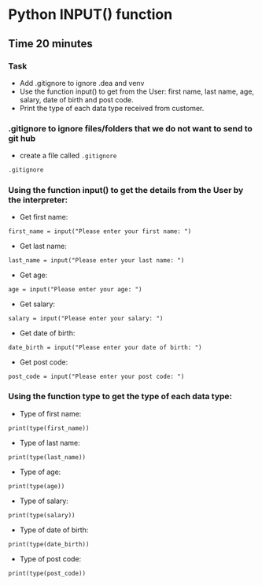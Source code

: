 # Python INPUT() function
## Time 20 minutes
### Task

- Add .gitignore to ignore .dea and venv
- Use the function input() to get from the User: first name, last name, age, salary, date of birth and post code.
- Print the type of each data type received from customer.

### .gitignore to ignore files/folders that we do not want to send to git hub

- create a file called ```` .gitignore ````
``` python
.gitignore
```

### Using the function input() to get the details from the User by the interpreter:

- Get first name:
```
first_name = input("Please enter your first name: ")
```

- Get last name:
```
last_name = input("Please enter your last name: ")
```

- Get age:
```
age = input("Please enter your age: ")
```

- Get salary:
```
salary = input("Please enter your salary: ")
```

- Get date of birth:
```
date_birth = input("Please enter your date of birth: ")
```

- Get post code:
```
post_code = input("Please enter your post code: ")
```

### Using the function type to get the type of each data type:

- Type of first name:
```
print(type(first_name))
```

- Type of last name:
```
print(type(last_name))
```

- Type of age:
```
print(type(age))
```

- Type of salary:
```
print(type(salary))
```

- Type of date of birth:
```
print(type(date_birth))
```

- Type of post code:
```
print(type(post_code))
```
